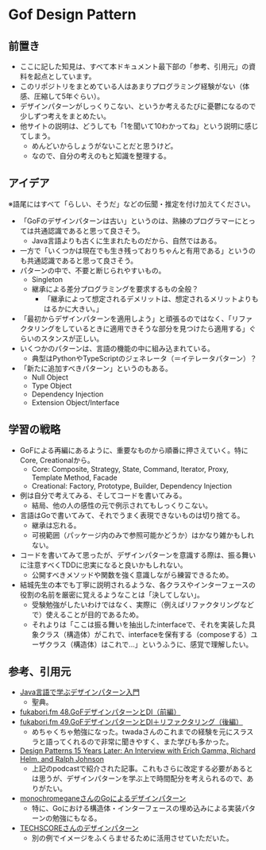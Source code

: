 # Gof Design Pattern

## 前置き

- ここに記した知見は、すべて本ドキュメント最下部の「参考、引用元」の資料を起点としています。
- このリポジトリをまとめている人はあまりプログラミング経験がない（体感、圧縮して5年ぐらい）。
- デザインパターンがしっくりこない、というか考えるたびに憂鬱になるので少しずつ考えをまとめたい。
- 他サイトの説明は、どうしても「1を聞いて10わかってね」という説明に感じてしまう。
  - めんどいからしょうがないことだと思うけど。
  - なので、自分の考えのもと知識を整理する。

## アイデア

※語尾にはすべて「らしい、そうだ」などの伝聞・推定を付け加えてください。

- 「GoFのデザインパターンは古い」というのは、熟練のプログラマーにとっては共通認識であると思って良さそう。
  - Java言語よりも古くに生まれたものだから、自然ではある。
- 一方で「いくつかは現在でも生き残っておりちゃんと有用である」というのも共通認識であると思って良さそう。
- パターンの中で、不要と断じられやすいもの。
  - Singleton
  - 継承による差分プログラミングを要求するもの全般？
    - 「継承によって想定されるデメリットは、想定されるメリットよりもはるかに大きい。」
- 「最初からデザインパターンを適用しよう」と頑張るのではなく、「リファクタリングをしているときに適用できそうな部分を見つけたら適用する」ぐらいのスタンスが正しい。
- いくつかのパターンは、言語の機能の中に組み込まれている。
  - 典型はPythonやTypeScriptのジェネレータ（＝イテレータパターン）？
- 「新たに追加すべきパターン」というのもある。
  - Null Object
  - Type Object
  - Dependency Injection
  - Extension Object/Interface

## 学習の戦略

- GoFによる再編にあるように、重要なものから順番に押さえていく。特にCore, Creationalから。
  - Core: Composite, Strategy, State, Command, Iterator, Proxy, Template Method, Facade
  - Creational: Factory, Prototype, Builder, Dependency Injection
- 例は自分で考えてみる、そしてコードを書いてみる。
  - 結局、他の人の感性の元で例示されてもしっくりこない。
- 言語はGoで書いてみて、それでうまく表現できないものは切り捨てる。
  - 継承は忘れる。
  - 可視範囲（パッケージ内のみで参照可能かどうか）はかなり雑かもしれない。
- コードを書いてみて思ったが、デザインパターンを意識する際は、振る舞いに注意すべくTDDに忠実になると良いかもしれない。
  - 公開すべきメソッドや関数を強く意識しながら練習できるため。
- 結城先生の本でも丁寧に説明されるような、各クラスやインターフェースの役割の名前を厳密に覚えるようなことは「決してしない」。
  - 受験勉強がしたいわけではなく、実際に（例えばリファクタリングなどで）使えることが目的であるため。
  - それよりは「ここは振る舞いを抽出したinterfaceで、それを実装した具象クラス（構造体）がこれで、interfaceを保有する（composeする）ユーザクラス（構造体）はこれで...」というふうに、感覚で理解したい。

## 参考、引用元

- [Java言語で学ぶデザインパターン入門](https://www.sbcr.jp/product/4797327030/)
  - 聖典。
- [fukabori.fm 48.GoFデザインパターンとDI（前編）](https://fukabori.fm/episode/48)
- [fukabori.fm 49.GoFデザインパターンとDI＋リファクタリング（後編）](https://fukabori.fm/episode/49)
  - めちゃくちゃ勉強になった。twadaさんのこれまでの経験を元にスラスラと語ってくれるので非常に聞きやすく、また学びも多かった。
- [Design Patterns 15 Years Later: An Interview with Erich Gamma, Richard Helm, and Ralph Johnson](https://www.informit.com/articles/article.aspx?p=1404056)
  - 上記のpodcastで紹介された記事。これもさらに改定する必要があるとは思うが、デザインパターンを学ぶ上で時間配分を考えられるので、ありがたい。
- [monochromeganeさんのGoによるデザインパターン](https://github.com/monochromegane/go_design_pattern)
  - 特に、Goにおける構造体・インターフェースの埋め込みによる実装パターンの勉強にもなる。
- [TECHSCOREさんのデザインパターン](https://www.techscore.com/tech/DesignPattern/index.html/)
  - 別の例でイメージをふくらませるために活用させていただいた。
